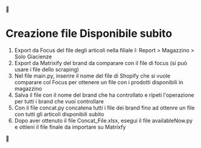 :cowboy_hat_face:
# **Creazione file Disponibile subito**

1. Export da Focus del file degli articoli nella filiale I: Report > Magazzino > Solo Giacienze
2. Export da Matrixify del brand da comparare con il file di focus (si può usare i file dello scraping)
3. Nel file main.py, inserire il nome del file di Shopify che si vuole comparare col Focus per ottenere un file con i prodotti disponibili in magazzino
4. Salva il file con il nome del brand che ha controllato e ripeti l'operazione per tutti i brand che vuoi controllare
5. Con il file concat.py concatena tutti i  file dei brand fino ad ottenre un file con tutti gli articoli disponibili subito
6. Dopo aver ottenuto il file Concat_File.xlsx, esegui il file availableNow.py e ottieni il file finale da importare su Matrixfy

:disguised_face: